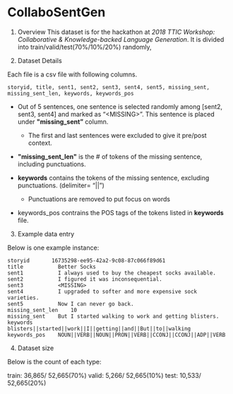 # CollaboSentGen

1. Overview
This dataset is for the hackathon at <em>2018 TTIC Workshop: Collaborative & Knowledge-backed Language Generation</em>. 
It is divided into train/valid/test(70%/10%/20%) randomly,

2. Dataset Details

Each file is a csv file with following columns.

```storyid, title, sent1, sent2, sent3, sent4, sent5, missing_sent, missing_sent_len, keywords, keywords_pos```

- Out of 5 sentences, one sentence is selected randomly among [sent2, sent3, sent4] and marked as “\<MISSING\>”. This sentence is placed under <strong>"missing_sent”</strong> column. 
	- The first and last sentences were excluded to give it pre/post context. 
- <strong>"missing_sent_len"</strong> is the # of tokens of the missing sentence, including punctuations. 
- <strong>keywords</strong> contains the tokens of the missing sentence, excluding punctuations. (delimiter= “||”)
  - Punctuations are removed to put focus on words
 
- <stron>keywords_pos</strong> contrains the POS tags of the tokens listed in <strong>keywords</strong> file. 


3. Example data entry

Below is one example instance:

```
storyid	      16735298-ee95-42a2-9c08-87c066f89d61
title	        Better Socks
sent1	        I always used to buy the cheapest socks available.
sent2	        I figured it was inconsequential.
sent3	        <MISSING>
sent4	        I upgraded to softer and more expensive sock varieties.
sent5	        Now I can never go back.
missing_sent_len	10
missing_sent	But I started walking to work and getting blisters.
keywords	    blisters||started||work||I||getting||and||But||to||walking
keywords_pos	NOUN||VERB||NOUN||PRON||VERB||CCONJ||CCONJ||ADP||VERB
```



4. Dataset size

Below is the count of each type:

train:  36,865/ 52,665(70%) 
valid:   5,266/ 52,665(10%) 
test:  10,533/ 52,665(20%) 

